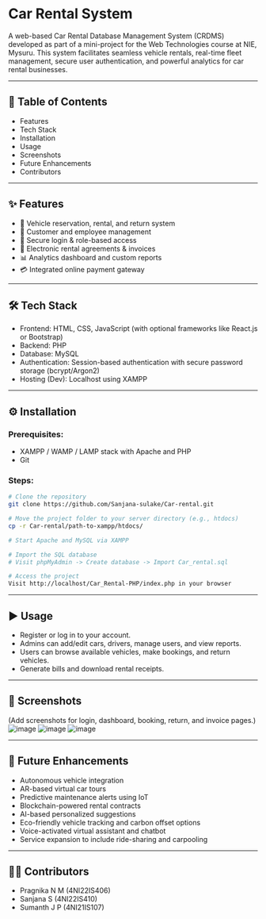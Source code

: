 # Car Rental System

A web-based Car Rental Database Management System (CRDMS) developed as part of a mini-project for the Web Technologies course at NIE, Mysuru. This system facilitates seamless vehicle rentals, real-time fleet management, secure user authentication, and powerful analytics for car rental businesses.

---

## 📌 Table of Contents
- Features
- Tech Stack
- Installation
- Usage
- Screenshots
- Future Enhancements
- Contributors

---

## ✨ Features
- 🚗 Vehicle reservation, rental, and return system
- 👥 Customer and employee management
- 🔐 Secure login & role-based access
- 🧾 Electronic rental agreements & invoices
- 📊 Analytics dashboard and custom reports
- 💳 Integrated online payment gateway
  
---

## 🛠️ Tech Stack
- Frontend: HTML, CSS, JavaScript (with optional frameworks like React.js or Bootstrap)
- Backend:  PHP
- Database: MySQL 
- Authentication: Session-based authentication with secure password storage (bcrypt/Argon2)
- Hosting (Dev):  Localhost using XAMPP 

---

## ⚙️ Installation

### Prerequisites:
- XAMPP / WAMP / LAMP stack with Apache and PHP
- Git

### Steps:
```bash
# Clone the repository
git clone https://github.com/Sanjana-sulake/Car-rental.git

# Move the project folder to your server directory (e.g., htdocs)
cp -r Car-rental/path-to-xampp/htdocs/

# Start Apache and MySQL via XAMPP

# Import the SQL database
# Visit phpMyAdmin -> Create database -> Import Car_rental.sql

# Access the project
Visit http://localhost/Car_Rental-PHP/index.php in your browser
```

---

## ▶️ Usage
- Register or log in to your account.
- Admins can add/edit cars, drivers, manage users, and view reports.
- Users can browse available vehicles, make bookings, and return vehicles.
- Generate bills and download rental receipts.

---

## 📸 Screenshots
(Add screenshots for login, dashboard, booking, return, and invoice pages.)
![image](https://github.com/user-attachments/assets/dd1f6321-5a8d-4b9e-9ab5-3e622255a5e8)
![image](https://github.com/user-attachments/assets/85f6a2cf-5b50-456d-aa0d-91d00902e368)
![image](https://github.com/user-attachments/assets/a98906d3-d89f-49e7-8274-064bf911d554)

---

## 🚀 Future Enhancements
- Autonomous vehicle integration
- AR-based virtual car tours
- Predictive maintenance alerts using IoT
- Blockchain-powered rental contracts
- AI-based personalized suggestions
- Eco-friendly vehicle tracking and carbon offset options
- Voice-activated virtual assistant and chatbot
- Service expansion to include ride-sharing and carpooling

---

## 👩‍💻 Contributors
- Pragnika N M (4NI22IS406)
- Sanjana S (4NI22IS410)
- Sumanth J P (4NI21IS107)

